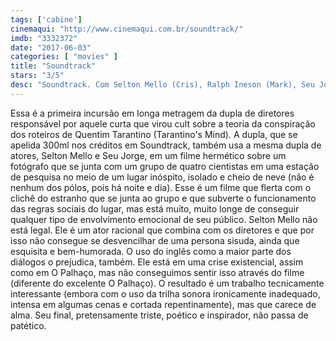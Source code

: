 ```yaml
---
tags: ['cabine']
cinemaqui: "http://www.cinemaqui.com.br/soundtrack/"
imdb: "3332372"
date: "2017-06-03"
categories: [ "movies" ]
title: "Soundtrack"
stars: "3/5"
desc: "Soundtrack. Com Selton Mello (Cris), Ralph Ineson (Mark), Seu Jorge (Cao), Thomas Chaanhing (Huang), Lukas Loughran (Rafnar), J.G. Franklin (Nordic)."
---
```

Essa é a primeira incursão em longa metragem da dupla de diretores responsável por aquele curta que virou cult sobre a teoria da conspiração dos roteiros de Quentim Tarantino (Tarantino's Mind). A dupla, que se apelida 300ml nos créditos em Soundtrack, também usa a mesma dupla de atores, Selton Mello e Seu Jorge, em um filme hermético sobre um fotógrafo que se junta com um grupo de quatro cientistas em uma estação de pesquisa no meio de um lugar inóspito, isolado e cheio de neve (não é nenhum dos pólos, pois há noite e dia). Esse é um filme que flerta com o clichê do estranho que se junta ao grupo e que subverte o funcionamento das regras sociais do lugar, mas está muito, muito longe de conseguir qualquer tipo de envolvimento emocional de seu público. Selton Mello não está legal. Ele é um ator racional que combina com os diretores e que por isso não consegue se desvencilhar de uma persona sisuda, ainda que esquisita e bem-humorada. O uso do inglês como a maior parte dos diálogos o prejudica, também. Ele está em uma crise existencial, assim como em O Palhaço, mas não conseguimos sentir isso através do filme (diferente do excelente O Palhaço). O resultado é um trabalho tecnicamente interessante (embora com o uso da trilha sonora ironicamente inadequado, intensa em algumas cenas e cortada repentinamente), mas que carece de alma. Seu final, pretensamente triste, poético e inspirador, não passa de patético.
